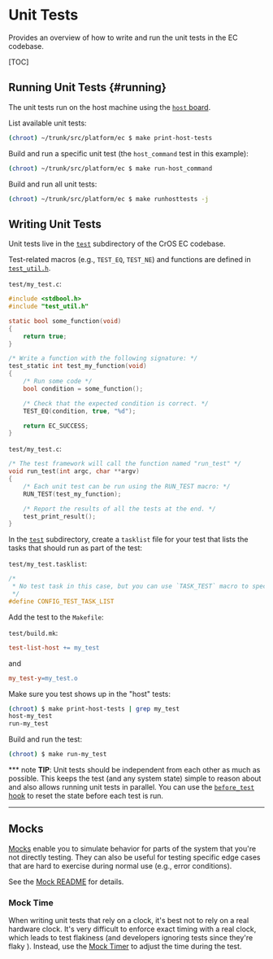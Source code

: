 # Unit Tests

Provides an overview of how to write and run the unit tests in the EC codebase.

[TOC]

## Running Unit Tests {#running}

The unit tests run on the host machine using the [`host` board].

List available unit tests:

```bash
(chroot) ~/trunk/src/platform/ec $ make print-host-tests
```

Build and run a specific unit test (the `host_command` test in this example):

```bash
(chroot) ~/trunk/src/platform/ec $ make run-host_command
```

Build and run all unit tests:

```bash
(chroot) ~/trunk/src/platform/ec $ make runhosttests -j
```

## Writing Unit Tests

Unit tests live in the [`test`] subdirectory of the CrOS EC codebase.

Test-related macros (e.g., `TEST_EQ`, `TEST_NE`) and functions are defined in
[`test_util.h`].

`test/my_test.c`:

```c
#include <stdbool.h>
#include "test_util.h"

static bool some_function(void)
{
    return true;
}

/* Write a function with the following signature: */
test_static int test_my_function(void)
{
    /* Run some code */
    bool condition = some_function();

    /* Check that the expected condition is correct. */
    TEST_EQ(condition, true, "%d");

    return EC_SUCCESS;
}
```

`test/my_test.c`:

```c
/* The test framework will call the function named "run_test" */
void run_test(int argc, char **argv)
{
    /* Each unit test can be run using the RUN_TEST macro: */
    RUN_TEST(test_my_function);

    /* Report the results of all the tests at the end. */
    test_print_result();
}
```

In the [`test`] subdirectory, create a `tasklist` file for your test that lists
the tasks that should run as part of the test:

`test/my_test.tasklist`:

```c
/*
 * No test task in this case, but you can use `TASK_TEST` macro to specify one.
 */
#define CONFIG_TEST_TASK_LIST
```

Add the test to the `Makefile`:

`test/build.mk`:

```Makefile
test-list-host += my_test
```

and

```Makefile
my_test-y=my_test.o
```

Make sure you test shows up in the "host" tests:

```bash
(chroot) $ make print-host-tests | grep my_test
host-my_test
run-my_test
```

Build and run the test:

```bash
(chroot) $ make run-my_test
```

*** note
**TIP**: Unit tests should be independent from each other as much as possible.
This keeps the test (and any system state) simple to reason about and also
allows running unit tests in parallel. You can use the
[`before_test` hook][`test_util.h`] to reset the state before each test is run.
***

## Mocks

[Mocks][`mock`] enable you to simulate behavior for parts of the system that
you're not directly testing. They can also be useful for testing specific edge
cases that are hard to exercise during normal use (e.g., error conditions).

See the [Mock README] for details.

### Mock Time

When writing unit tests that rely on a clock, it's best not to rely on a real
hardware clock. It's very difficult to enforce exact timing with a real clock,
which leads to test flakiness (and developers ignoring tests since they're flaky
). Instead, use the [Mock Timer] to adjust the time during the test.

[`mock`]: /include/mock
[Mock Timer]: /include/mock/timer_mock.h
[`test`]: /test
[`host` board]: /board/host/
[`test_util.h`]: /include/test_util.h
[Mock README]: /common/mock/README.md
